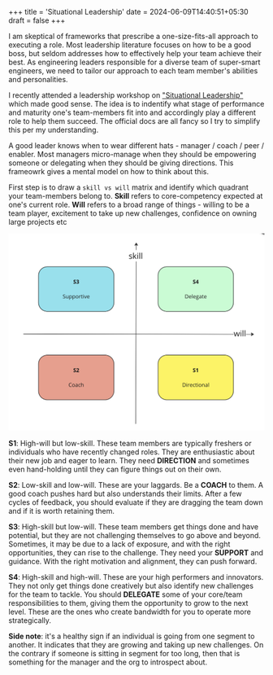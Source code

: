 +++
title = 'Situational Leadership'
date = 2024-06-09T14:40:51+05:30
draft = false
+++

I am skeptical of frameworks that prescribe a one-size-fits-all approach to executing a role. Most leadership literature focuses on how to be a good boss, but seldom addresses how to effectively help your team achieve their best. As engineering leaders responsible for a diverse team of super-smart engineers, we need to tailor our approach to each team member's abilities and personalities.

I recently attended a leadership workshop on ["Situational Leadership"](https://situational.com/situational-leadership) which made good sense. The idea is to indentify what stage of performance and maturity one's team-members fit into and accordingly play a different role to help them succeed. The official docs are all fancy so I try to simplify this per my understanding.

A good leader knows when to wear different hats - manager / coach / peer / enabler. Most managers micro-manage when they should be empowering someone or delegating when they should be giving directions. This frameowrk gives a mental model on how to think about this.

First step is to draw a `skill vs will` matrix and identify which quadrant your team-members belong to. **Skill** refers to core-competency expected at one's current role. **Will** refers to a broad range of things - willing to be a team player, excitement to take up new challenges, confidence on owning large projects etc

![matrix-1](quadrant-role.png)

**S1**: High-will but low-skill. These team members are typically freshers or individuals who have recently changed roles. They are enthusiastic about their new job and eager to learn. They need **DIRECTION** and sometimes even hand-holding until they can figure things out on their own.

**S2**: Low-skill and low-will. These are your laggards. Be a **COACH** to them. A good coach pushes hard but also understands their limits. After a few cycles of feedback, you should evaluate if they are dragging the team down and if it is worth retaining them.

**S3**: High-skill but low-will. These team members get things done and have potential, but they are not challenging themselves to go above and beyond. Sometimes, it may be due to a lack of exposure, and with the right opportunities, they can rise to the challenge. They need your **SUPPORT** and guidance. With the right motivation and alignment, they can push forward.

**S4**: High-skill and high-will. These are your high performers and innovators. They not only get things done creatively but also identify new challenges for the team to tackle. You should **DELEGATE** some of your core/team responsibilities to them, giving them the opportunity to grow to the next level. These are the ones who create bandwidth for you to operate more strategically.

**Side note**: it's a healthy sign if an individual is going from one segment to another. It indicates that they are growing and taking up new challenges. On the contrary if someone is sitting in segment for too long, then that is something for the manager and the org to introspect about.